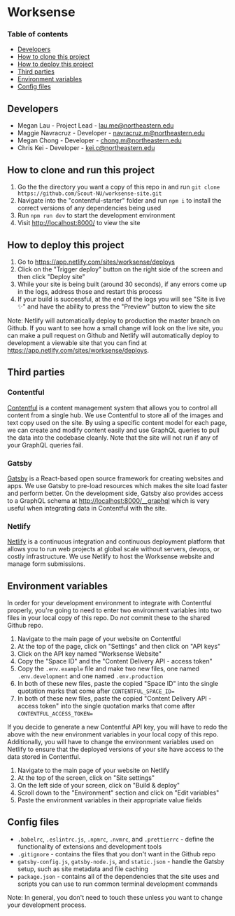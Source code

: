 # Worksense

### Table of contents

- [Developers](#devs)
- [How to clone this project](#clone)
- [How to deploy this project](#deploy)
- [Third parties](#third)
- [Environment variables](#env)
- [Config files](#config)

## <a name="devs"></a> Developers

- Megan Lau - Project Lead - <lau.me@northeastern.edu>
- Maggie Navracruz - Developer - <navracruz.m@northeastern.edu>
- Megan Chong - Developer - <chong.m@northeastern.edu>
- Chris Kei - Developer - <kei.c@northeastern.edu>

## <a name="clone"></a> How to clone and run this project

1. Go the the directory you want a copy of this repo in and run `git clone https://github.com/Scout-NU/worksense-site.git`
2. Navigate into the "contentful-starter" folder and run `npm i` to install the correct versions of any dependencies being used
3. Run `npm run dev` to start the development environment
4. Visit <http://localhost:8000/> to view the site

## <a name="deploy"></a> How to deploy this project

1. Go to <https://app.netlify.com/sites/worksense/deploys>
2. Click on the "Trigger deploy" button on the right side of the screen and then click "Deploy site"
3. While your site is being built (around 30 seconds), if any errors come up in the logs, address those and restart this process
4. If your build is successful, at the end of the logs you will see "Site is live ✨" and have the ability to press the "Preview" button to view the site

Note: Netlify will automatically deploy to production the master branch on Github. If you want to see how a small change will look on the live site, you can make a pull request on Github and Netlify will automatically deploy to development a viewable site that you can find at <https://app.netlify.com/sites/worksense/deploys>.

## <a name="third"></a> Third parties

### Contentful

<a href="https://www.contentful.com/">Contentful</a> is a content management system that allows you to control all content from a single hub. We use Contentful to store all of the images and text copy used on the site. By using a specific content model for each page, we can create and modify content easily and use GraphQL queries to pull the data into the codebase cleanly. Note that the site will not run if any of your GraphQL queries fail.

### Gatsby

<a href="https://www.gatsbyjs.com/">Gatsby</a> is a React-based open source framework for creating websites and apps. We use Gatsby to pre-load resources which makes the site load faster and perform better. On the development side, Gatsby also provides access to a GraphQL schema at <http://localhost:8000/__graphql> which is very useful when integrating data in Contentful with the site.

### Netlify

<a href="https://www.netlify.com/">Netlify</a> is a continuous integration and continuous deployment platform that allows you to run web projects at global scale without servers, devops, or costly infrastructure. We use Netlify to host the Worksense website and manage form submissions.

## <a name="env"></a> Environment variables

In order for your development environment to integrate with Contentful properly, you're going to need to enter two environment variables into two files in your local copy of this repo. Do _not_ commit these to the shared Github repo.

1. Navigate to the main page of your website on Contentful
2. At the top of the page, click on "Settings" and then click on "API keys"
3. Click on the API key named "Worksense Website"
4. Copy the "Space ID" and the "Content Delivery API - access token"
5. Copy the `.env.example` file and make two new files, one named `.env.development` and one named `.env.production`
6. In both of these new files, paste the copied "Space ID" into the single quotation marks that come after `CONTENTFUL_SPACE_ID=`
7. In both of these new files, paste the copied "Content Delivery API - access token" into the single quotation marks that come after `CONTENTFUL_ACCESS_TOKEN=`

If you decide to generate a new Contentful API key, you will have to redo the above with the new environment variables in your local copy of this repo. Additionally, you will have to change the environment variables used on Netlify to ensure that the deployed versions of your site have access to the data stored in Contentful.

1. Navigate to the main page of your website on Netlify
2. At the top of the screen, click on "Site settings"
3. On the left side of your screen, click on "Build & deploy"
4. Scroll down to the "Environment" section and click on "Edit variables"
5. Paste the environment variables in their appropriate value fields

## <a name="config"></a> Config files

- `.babelrc`, `.eslintrc.js`, `.npmrc`, `.nvmrc`, and `.prettierrc` - define the functionality of extensions and development tools
- `.gitignore` - contains the files that you don't want in the Github repo
- `gatsby-config.js`, `gatsby-node.js`, and `static.json` - handle the Gatsby setup, such as site metadata and file caching
- `package.json` - contains all of the dependencies that the site uses and scripts you can use to run common terminal development commands

Note: In general, you don't need to touch these unless you want to change your development process.
